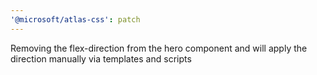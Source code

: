 ```yaml
---
'@microsoft/atlas-css': patch
---
```


Removing the flex-direction from the hero component and will apply the direction manually via templates and scripts
